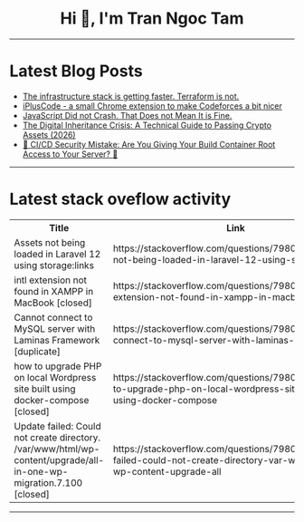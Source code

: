 <h1 align="center">Hi 👋, I'm Tran Ngoc Tam</h1>

---

# Latest Blog Posts 
<!-- BLOG-POST-LIST:START -->
- [The infrastructure stack is getting faster. Terraform is not.](https://dev.to/josh_pollara_2f8bb369b3f3/the-infrastructure-stack-is-getting-faster-terraform-is-not-4dga)
- [iPlusCode - a small Chrome extension to make Codeforces a bit nicer](https://dev.to/vivekvohra/ipluscode-a-small-chrome-extension-to-make-codeforces-a-bit-nicer-4cme)
- [JavaScript Did not Crash. That Does not Mean It is Fine.](https://dev.to/intelgreatnez/-javascript-didnt-crash-that-doesnt-mean-its-fine-5cnd)
- [The Digital Inheritance Crisis: A Technical Guide to Passing Crypto Assets &lpar;2026&rpar;](https://dev.to/glorioustechs/the-digital-inheritance-crisis-a-technical-guide-to-passing-crypto-assets-2026-7di)
- [🛑 CI/CD Security Mistake: Are You Giving Your Build Container Root Access to Your Server? 🥲](https://dev.to/it-wibrc/cicd-security-mistake-are-you-giving-your-build-container-root-access-to-your-server-4ig)
<!-- BLOG-POST-LIST:END -->

---

# Latest stack oveflow activity
<table>
  <tr><th>Title</th><th>Link</th></tr>
  <!-- STACKOVERFLOW:START --><tr><td>Assets not being loaded in Laravel 12 using storage:links</td><td>https://stackoverflow.com/questions/79806779/assets-not-being-loaded-in-laravel-12-using-storagelinks</td></tr><tr><td>intl extension not found in XAMPP in MacBook [closed]</td><td>https://stackoverflow.com/questions/79806337/intl-extension-not-found-in-xampp-in-macbook</td></tr><tr><td>Cannot connect to MySQL server with Laminas Framework [duplicate]</td><td>https://stackoverflow.com/questions/79806116/cannot-connect-to-mysql-server-with-laminas-framework</td></tr><tr><td>how to upgrade PHP on local Wordpress site built using docker-compose [closed]</td><td>https://stackoverflow.com/questions/79806109/how-to-upgrade-php-on-local-wordpress-site-built-using-docker-compose</td></tr><tr><td>Update failed: Could not create directory. /var/www/html/wp-content/upgrade/all-in-one-wp-migration.7.100 [closed]</td><td>https://stackoverflow.com/questions/79806033/update-failed-could-not-create-directory-var-www-html-wp-content-upgrade-all</td></tr><!-- STACKOVERFLOW:END -->
</table>

---


